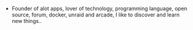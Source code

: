 - Founder of alot apps, lover of technology, programming language, open source, forum, docker, unraid and arcade, I like to discover and learn new things..
  <br>















































































































































































